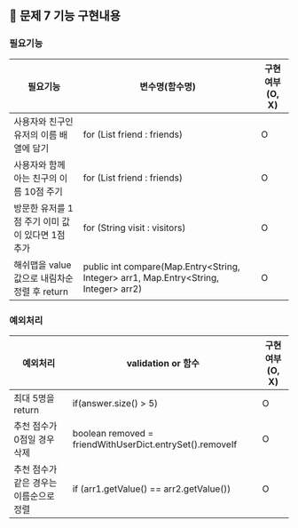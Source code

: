 ## 🚀 문제 7 기능 구현내용

### 필요기능


| 필요기능                           | 변수명(함수명)                                    | 구현 여부(O, X) |
|--------------------------------|---------------------------------------------|-------------|
| 사용자와 친구인 유저의 이름 배열에 담기         | for (List<String> friend : friends) | O           |
| 사용자와 함께 아는 친구의 이름 10점 주기       |  for (List<String> friend : friends)   | O           |
| 방문한 유저를 1점 주기 이미 값이 있다면 1점 추가  |  for (String visit : visitors) | O           |
| 해쉬맵을 value값으로 내림차순 정렬 후 return | public int compare(Map.Entry<String, Integer> arr1, Map.Entry<String, Integer> arr2)| O           |

### 예외처리

| 예외처리                | validation or 함수 | 구현 여부(O, X) |
|---------------------|-----------------|-------------|
|  최대 5명을 return  |    if(answer.size() > 5)  | O           |
|  추천 점수가 0점일 경우 삭제  |    boolean removed = friendWithUserDict.entrySet().removeIf  | O           |
|  추천 점수가 같은 경우는 이름순으로 정렬  |    if (arr1.getValue() == arr2.getValue())  | O           |